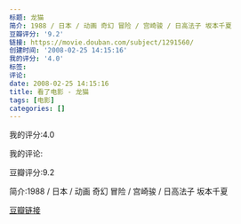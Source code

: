 ```yaml
---
标题: 龙猫
简介: 1988 / 日本 / 动画 奇幻 冒险 / 宫崎骏 / 日高法子 坂本千夏
豆瓣评分: '9.2'
链接: https://movie.douban.com/subject/1291560/
创建时间: '2008-02-25 14:15:16'
我的评分: '4.0'
标签:
评论:
date: 2008-02-25 14:15:16
title: 看了电影 - 龙猫
tags: [电影]
categories: []
---
```


我的评分:4.0

我的评论:

豆瓣评分:9.2

简介:1988 / 日本 / 动画 奇幻 冒险 / 宫崎骏 / 日高法子 坂本千夏

[豆瓣链接](https://movie.douban.com/subject/1291560/)

